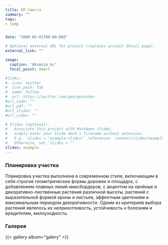```yaml
---
title: КП Сиеста
summary: ""
tags:
- comp


date: "2009-05-01T00:00:00Z"

# Optional external URL for project (replaces project detail page).
external_link: ""

image:
  caption: '@ksenia_kc'
  focal_point: Smart

#links:
#- icon: twitter
#  icon_pack: fab
#  name: Follow
#  url: https://twitter.com/georgecushen
#url_code: ""
#url_pdf: ""
#url_slides: ""
#url_video: ""

# Slides (optional).
#   Associate this project with Markdown slides.
#   Simply enter your slide deck's filename without extension.
#   E.g. `slides = "example-slides"` references `content/slides/example-slides.md`.
#   Otherwise, set `slides = ""`.
slides: example
---
```





### Планировка участка

Планировка участка выполнена в современном стиле, включающим в себя строгие геометрические формы дорожек и  площадок, с добавлением плавных линий миксбордеров, с акцентом на хвойные и декоративно-лиственные растения
различной высоты, растений с выразительной формой кроны и листьев, эффектным цветением и максимальным периодом декоративности. Одним из критериев выбора растений являлось их неприхотливость, устойчивость к болезням и
вредителям, малоуходность.

### Галерея

{{< gallery album="galery" >}}


